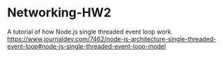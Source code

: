 # Networking-HW2
A tutorial of how Node.js single threaded event loop work.
https://www.journaldev.com/7462/node-js-architecture-single-threaded-event-loop#node-js-single-threaded-event-loop-model
